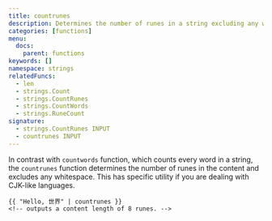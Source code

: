 ```yaml
---
title: countrunes
description: Determines the number of runes in a string excluding any whitespace.
categories: [functions]
menu:
  docs:
    parent: functions
keywords: []
namespace: strings
relatedFuncs:
  - len
  - strings.Count
  - strings.CountRunes
  - strings.CountWords
  - strings.RuneCount
signature:
  - strings.CountRunes INPUT
  - countrunes INPUT
---
```


In contrast with `countwords` function, which counts every word in a string, the `countrunes` function determines the number of runes in the content and excludes any whitespace. This has specific utility if you are dealing with CJK-like languages.

```go-html-template
{{ "Hello, 世界" | countrunes }}
<!-- outputs a content length of 8 runes. -->
```

[pagevars]: /variables/page/
